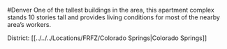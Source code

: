 #Denver 
One of the tallest buildings in the area, this apartment complex stands 10 stories tall and provides living conditions for most of the nearby area’s workers.

District: [[../../../Locations/FRFZ/Colorado Springs|Colorado Springs]]